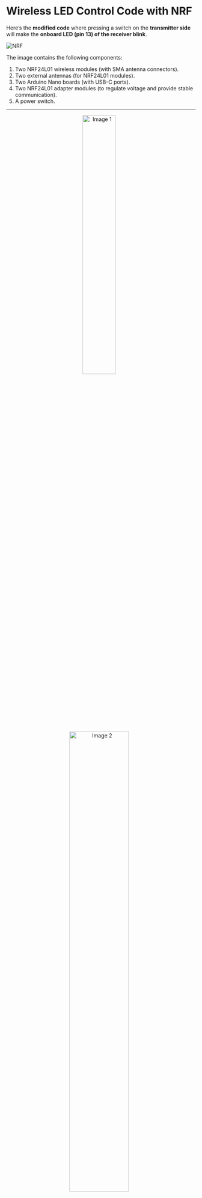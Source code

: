 # Wireless LED Control Code with NRF

Here’s the **modified code** where pressing a switch on the **transmitter side** will make the **onboard LED (pin 13) of the receiver blink**.

![NRF](https://github.com/user-attachments/assets/f48cd1ff-5484-4823-a58d-ae16e4f568ae)

The image contains the following components:

1. Two NRF24L01 wireless modules (with SMA antenna connectors).
2. Two external antennas (for NRF24L01 modules).
3. Two Arduino Nano boards (with USB-C ports).
4. Two NRF24L01 adapter modules (to regulate voltage and provide stable communication).
5. A power switch.

---

<p align="center">
  <img src="https://github.com/user-attachments/assets/9f9f3065-9689-4903-9115-2d919a661cc7" alt="Image 1" width="42%" style="margin-right: 10px;"/>
  <img src="https://github.com/user-attachments/assets/f6d41a19-6ad4-4d67-9c3e-62238c5789d3" alt="Image 2" width="56%" style="margin-right: 10px;"/>
</p>

---

### **Connections**

<img align="right" alt="servo" width="40%" src="https://github.com/user-attachments/assets/afed39f7-98da-4940-bdf9-67ab0c28900f">

#### **Transmitter (Arduino Nano + NRF24L01 + Switch)**
| NRF24L01 Pin | Arduino Nano Pin |
|-------------|----------------|
| VCC | 3.3V |
| GND | GND |
| CE | D9 |
| CSN | D10 |
| SCK | D13 |
| MOSI | D11 |
| MISO | D12 |

**Switch Connection (Transmitter Side)**
| Switch Pin | Arduino Nano Pin |
|-----------|-----------------|
| One Side | D2 |
| Other Side | GND |

---

**Onboard LED (Receiver Side)**
- The built-in **LED on Arduino Nano is on pin 13**.

---

![Screenshot (257)](https://github.com/user-attachments/assets/06fa3d60-073a-44b5-9853-f4784c6fe9ee)

## **Transmitter Code (Send Data on Switch Press)**
```cpp
#include <SPI.h>
#include <nRF24L01.h>
#include <RF24.h>

RF24 radio(9, 10); // CE, CSN pins
const byte address[6] = "00001"; // Communication address
const int switchPin = 2; // Switch connected to D2
bool switchState = false;

void setup() {
    Serial.begin(115200);
    pinMode(switchPin, INPUT_PULLUP); // Use internal pull-up resistor
    radio.begin();
    radio.openWritingPipe(address);
    radio.setPALevel(RF24_PA_MIN);
    radio.stopListening(); // Set as transmitter
}

void loop() {
    switchState = digitalRead(switchPin) == LOW; // Active LOW switch
    radio.write(&switchState, sizeof(switchState));
    Serial.print("Switch State Sent: ");
    Serial.println(switchState);
    delay(100); // Debounce delay
}
```

---

#### **Receiver (Arduino Nano + NRF24L01 + LED)**
| NRF24L01 Pin | Arduino Nano Pin |
|-------------|----------------|
| VCC | 3.3V |
| GND | GND |
| CE | D9 |
| CSN | D10 |
| SCK | D13 |
| MOSI | D11 |
| MISO | D12 |

<p align="center">
  <img src="https://github.com/user-attachments/assets/f8355d64-f0fc-4260-b990-aa208b63ef81" alt="Image 1" width="46%" style="margin-right: 10px;"/>
  <img src="https://github.com/user-attachments/assets/27b2d67a-1e54-4d2d-b199-6ed9f9aef664" alt="Image 2" width="46%" style="margin-right: 10px;"/>
</p>

## **Receiver Code (Blink Onboard LED on Signal)**
```cpp
#include <SPI.h>
#include <nRF24L01.h>
#include <RF24.h>

RF24 radio(9, 10); // CE, CSN pins
const byte address[6] = "00001";
const int ledPin = 13; // Built-in LED

bool switchState = false;

void setup() {
    Serial.begin(115200);
    pinMode(ledPin, OUTPUT);
    radio.begin();
    radio.openReadingPipe(0, address);
    radio.setPALevel(RF24_PA_MIN);
    radio.startListening(); // Set as receiver
}

void loop() {
    if (radio.available()) {
        radio.read(&switchState, sizeof(switchState));
        Serial.print("Received Switch State: ");
        Serial.println(switchState);

        if (switchState) {
            // Blink the onboard LED
            digitalWrite(ledPin, HIGH);
            delay(200);
            digitalWrite(ledPin, LOW);
            delay(200);
        } else {
            digitalWrite(ledPin, LOW); // Turn off LED if switch is not pressed
        }
    }
}
```

---

### **How It Works**
1. **On Transmitter Side:**
   - The switch is connected to **D2** with an **internal pull-up** resistor.
   - When **pressed**, it sends a signal (`true`).
   - When **released**, it sends (`false`).
  
2. **On Receiver Side:**
   - If it receives `true`, the onboard **LED (pin 13) blinks**.
   - If it receives `false`, the LED **turns off**.

---

### **Optimizations:**
✔ **Debounced input:** 100ms delay prevents multiple triggers.  
✔ **Power-efficient RF module settings:** Uses `RF24_PA_MIN`.  
✔ **No unnecessary delays in receiver** (only LED blink cycle).  

